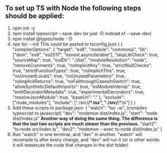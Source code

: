 ## To set up TS with Node the following steps should be applied:
1. npm init -y
2. npm install typescript --save-dev (or just -D instead of --save-dev)
3. npm install @types/node --D
4. npx tsc --init
This could be pasted to tsconfig.json (
{
  "compilerOptions": {
    "target": "es6",
    "module": "commonjs",
    "lib": ["dom", "es6", "es2017", "esnext.asynciterable"],
    "skipLibCheck": true,
    "sourceMap": true,
    "outDir": "./dist",
    "moduleResolution": "node",
    "removeComments": true,
    "noImplicitAny": true,
    "strictNullChecks": true,
    "strictFunctionTypes": true,
    "noImplicitThis": true,
    "noUnusedLocals": true,
    "noUnusedParameters": true,
    "noImplicitReturns": true,
    "noFallthroughCasesInSwitch": true,
    "allowSyntheticDefaultImports": true,
    "esModuleInterop": true,
    "emitDecoratorMetadata": true,
    "experimentalDecorators": true,
    "resolveJsonModule": true,
    "baseUrl": "."
  },
  "exclude": ["node_modules"],
  "include": ["./src/**/*.tsx", "./src/**/*.ts"]
}
)
5. Add these scripts to package.json: (
    "watch": "tsc -w", (compiles typescript to javascript)
    "dev": "nodemon dist/index.js",
    "start": "node dist/index.js"
    **Another way of doing the same thing. The difference is that the last two scripts are much slower than the previous.** 
    "start2": "ts-node src/index.ts",
    "dev2": "nodemon --exec ts-node dist/index.js"
)
6. Run "watch" in one terminal, and "dev" in another. "watch" will recompile ts after every change, and "dev" will run it (or in other words: it will reexecute the code that changes in the dist folder)